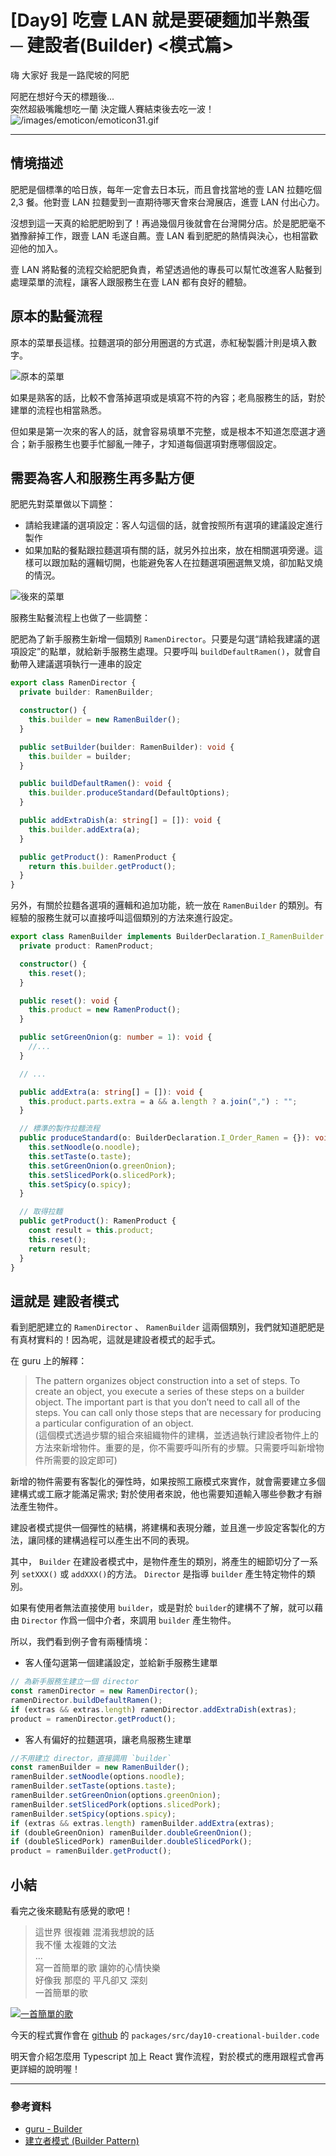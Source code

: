 # [Day9] 吃壹 LAN 就是要硬麵加半熟蛋 ─ 建設者(Builder) <模式篇>

嗨 大家好 我是一路爬坡的阿肥

阿肥在想好今天的標題後...  
突然超級嘴饞想吃一蘭
決定鐵人賽結束後去吃一波！![/images/emoticon/emoticon31.gif](/images/emoticon/emoticon31.gif)

---

## 情境描述

肥肥是個標準的哈日族，每年一定會去日本玩，而且會找當地的壹 LAN 拉麵吃個 2,3 餐。他對壹 LAN 拉麵愛到一直期待哪天會來台灣展店，進壹 LAN 付出心力。

沒想到這一天真的給肥肥盼到了！再過幾個月後就會在台灣開分店。於是肥肥毫不猶豫辭掉工作，跟壹 LAN 毛遂自薦。壹 LAN 看到肥肥的熱情與決心，也相當歡迎他的加入。

壹 LAN 將點餐的流程交給肥肥負責，希望透過他的專長可以幫忙改進客人點餐到處理菜單的流程，讓客人跟服務生在壹 LAN 都有良好的體驗。

## 原本的點餐流程

原本的菜單長這樣。拉麵選項的部分用圈選的方式選，赤紅秘製醬汁則是填入數字。

![原本的菜單](https://i.imgur.com/A5S3Ogl.png)

如果是熟客的話，比較不會落掉選項或是填寫不符的內容；老鳥服務生的話，對於建單的流程也相當熟悉。

但如果是第一次來的客人的話，就會容易填單不完整，或是根本不知道怎麼選才適合；新手服務生也要手忙腳亂一陣子，才知道每個選項對應哪個設定。

## 需要為客人和服務生再多點方便

肥肥先對菜單做以下調整：

- 請給我建議的選項設定：客人勾這個的話，就會按照所有選項的建議設定進行製作
- 如果加點的餐點跟拉麵選項有關的話，就另外拉出來，放在相關選項旁邊。這樣可以跟加點的邏輯切開，也能避免客人在拉麵選項圈選無叉燒，卻加點叉燒的情況。

![後來的菜單](https://i.imgur.com/G3qrVY0.png)

服務生點餐流程上也做了一些調整：

肥肥為了新手服務生新增一個類別 `RamenDirector`。只要是勾選“請給我建議的選項設定”的點單，就給新手服務生處理。只要呼叫 `buildDefaultRamen()`，就會自動帶入建議選項執行一連串的設定

```typescript
export class RamenDirector {
  private builder: RamenBuilder;

  constructor() {
    this.builder = new RamenBuilder();
  }

  public setBuilder(builder: RamenBuilder): void {
    this.builder = builder;
  }

  public buildDefaultRamen(): void {
    this.builder.produceStandard(DefaultOptions);
  }

  public addExtraDish(a: string[] = []): void {
    this.builder.addExtra(a);
  }

  public getProduct(): RamenProduct {
    return this.builder.getProduct();
  }
}
```

另外，有關於拉麵各選項的邏輯和追加功能，統一放在 `RamenBuilder` 的類別。有經驗的服務生就可以直接呼叫這個類別的方法來進行設定。

```typescript
export class RamenBuilder implements BuilderDeclaration.I_RamenBuilder {
  private product: RamenProduct;

  constructor() {
    this.reset();
  }

  public reset(): void {
    this.product = new RamenProduct();
  }

  public setGreenOnion(g: number = 1): void {
    //...
  }

  // ...

  public addExtra(a: string[] = []): void {
    this.product.parts.extra = a && a.length ? a.join(",") : "";
  }

  // 標準的製作拉麵流程
  public produceStandard(o: BuilderDeclaration.I_Order_Ramen = {}): void {
    this.setNoodle(o.noodle);
    this.setTaste(o.taste);
    this.setGreenOnion(o.greenOnion);
    this.setSlicedPork(o.slicedPork);
    this.setSpicy(o.spicy);
  }

  // 取得拉麵
  public getProduct(): RamenProduct {
    const result = this.product;
    this.reset();
    return result;
  }
}
```

## 這就是 建設者模式

看到肥肥建立的 `RamenDirector` 、 `RamenBuilder` 這兩個類別，我們就知道肥肥是有真材實料的！因為呢，這就是建設者模式的起手式。

在 guru 上的解釋：

> The pattern organizes object construction into a set of steps. To create an object, you execute a series of these steps on a builder object. The important part is that you don’t need to call all of the steps. You can call only those steps that are necessary for producing a particular configuration of an object.  
> (這個模式透過步驟的組合來組織物件的建構，並透過執行建設者物件上的方法來新增物件。重要的是，你不需要呼叫所有的步驟。只需要呼叫新增物件所需要的設定即可)

新增的物件需要有客製化的彈性時，如果按照工廠模式來實作，就會需要建立多個建構式或工廠才能滿足需求; 對於使用者來說，他也需要知道輸入哪些參數才有辦法產生物件。

建設者模式提供一個彈性的結構，將建構和表現分離，並且進一步設定客製化的方法，讓同樣的建構過程可以產生出不同的表現。

其中， `Builder` 在建設者模式中，是物件產生的類別，將產生的細節切分了一系列 `setXXX()` 或 `addXXX()`的方法。 `Director` 是指導 `builder` 產生特定物件的類別。

如果有使用者無法直接使用 `builder`，或是對於 `builder`的建構不了解，就可以藉由 `Director` 作爲一個中介者，來調用 `builder` 產生物件。

所以，我們看到例子會有兩種情境：

- 客人僅勾選第一個建議設定，並給新手服務生建單

```typescript
// 為新手服務生建立一個 director
const ramenDirector = new RamenDirector();
ramenDirector.buildDefaultRamen();
if (extras && extras.length) ramenDirector.addExtraDish(extras);
product = ramenDirector.getProduct();
```

- 客人有偏好的拉麵選項，讓老鳥服務生建單

```typescript
//不用建立 director，直接調用 `builder`
const ramenBuilder = new RamenBuilder();
ramenBuilder.setNoodle(options.noodle);
ramenBuilder.setTaste(options.taste);
ramenBuilder.setGreenOnion(options.greenOnion);
ramenBuilder.setSlicedPork(options.slicedPork);
ramenBuilder.setSpicy(options.spicy);
if (extras && extras.length) ramenBuilder.addExtra(extras);
if (doubleGreenOnion) ramenBuilder.doubleGreenOnion();
if (doubleSlicedPork) ramenBuilder.doubleSlicedPork();
product = ramenBuilder.getProduct();
```

## 小結

看完之後來聽點有感覺的歌吧！

> 這世界 很複雜 混淆我想說的話  
> 我不懂 太複雜的文法  
> ...  
> 寫一首簡單的歌 讓妳的心情快樂  
> 好像我 那麼的 平凡卻又 深刻  
> 一首簡單的歌

[![一首簡單的歌](https://img.youtube.com/vi/PihQffGOL54/0.jpg)](http://www.youtube.com/watch?v=PihQffGOL54 "一首簡單的歌")

今天的程式實作會在 [github](https://github.com/showwell0120/Design-Pattern-Typescript-React) 的 `packages/src/day10-creational-builder.code`

明天會介紹怎麼用 Typescript 加上 React 實作流程，對於模式的應用跟程式會再更詳細的說明喔！

---

### 參考資料

- [guru - Builder](https://refactoring.guru/design-patterns/builder)
- [建立者模式 (Builder Pattern)](http://corrupt003-design-pattern.blogspot.com/2017/01/builder-pattern.html)
